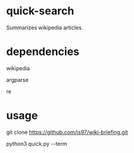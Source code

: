 # quick-search
Summarizes wikipedia articles.

# dependencies
wikipedia

argparse

re

# usage
git clone https://github.com/js97/wiki-briefing.git

python3 quick.py --term <term to get briefed on>
